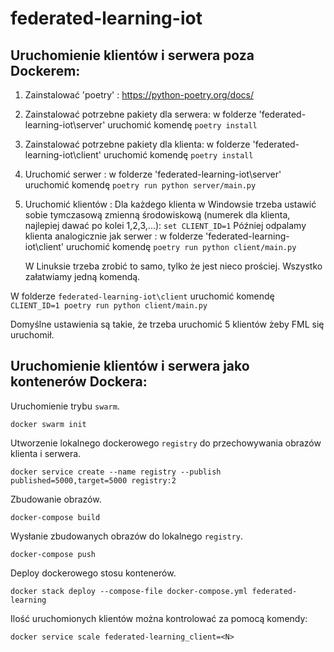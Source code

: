 # federated-learning-iot

## Uruchomienie klientów i serwera poza Dockerem:

1. Zainstalować 'poetry' : https://python-poetry.org/docs/
1. Zainstalować potrzebne pakiety dla serwera: w folderze 'federated-learning-iot\server' uruchomić komendę `poetry install`
1. Zainstalować potrzebne pakiety dla klienta: w folderze 'federated-learning-iot\client' uruchomić komendę `poetry install`
1. Uruchomić serwer : w folderze 'federated-learning-iot\server' uruchomić komendę `poetry run python server/main.py`
1. Uruchomić klientów :
   Dla każdego klienta w Windowsie trzeba ustawić sobie tymczasową zmienną środowiskową (numerek dla klienta, najlepiej dawać po kolei 1,2,3,...):
   `set CLIENT_ID=1`
   Później odpalamy klienta analogicznie jak serwer : w folderze 'federated-learning-iot\client' uruchomić komendę
   `poetry run python client/main.py`

   W Linuksie trzeba zrobić to samo, tylko że jest nieco prościej. Wszystko załatwiamy jedną komendą.

W folderze `federated-learning-iot\client` uruchomić komendę `CLIENT_ID=1 poetry run python client/main.py`

Domyślne ustawienia są takie, że trzeba uruchomić 5 klientów żeby FML się uruchomił.

## Uruchomienie klientów i serwera jako kontenerów Dockera:

Uruchomienie trybu `swarm`.

```
docker swarm init
```

Utworzenie lokalnego dockerowego `registry` do przechowywania obrazów klienta i serwera.

```
docker service create --name registry --publish published=5000,target=5000 registry:2
```

Zbudowanie obrazów.

```
docker-compose build
```

Wysłanie zbudowanych obrazów do lokalnego `registry`.

```
docker-compose push
```

Deploy dockerowego stosu kontenerów.

```
docker stack deploy --compose-file docker-compose.yml federated-learning
```

Ilość uruchomionych klientów można kontrolować za pomocą komendy:

```
docker service scale federated-learning_client=<N>
```
